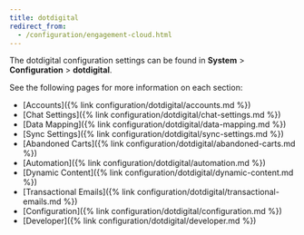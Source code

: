 ```yaml
---
title: dotdigital
redirect_from:
  - /configuration/engagement-cloud.html
---
```


The dotdigital configuration settings can be found in **System** > **Configuration** > **dotdigital**.

See the following pages for more information on each section:

- [Accounts]({% link configuration/dotdigital/accounts.md %})
- [Chat Settings]({% link configuration/dotdigital/chat-settings.md %})
- [Data Mapping]({% link configuration/dotdigital/data-mapping.md %})
- [Sync Settings]({% link configuration/dotdigital/sync-settings.md %})
- [Abandoned Carts]({% link configuration/dotdigital/abandoned-carts.md %})
- [Automation]({% link configuration/dotdigital/automation.md %})
- [Dynamic Content]({% link configuration/dotdigital/dynamic-content.md %})
- [Transactional Emails]({% link configuration/dotdigital/transactional-emails.md %})
- [Configuration]({% link configuration/dotdigital/configuration.md %})
- [Developer]({% link configuration/dotdigital/developer.md %})
